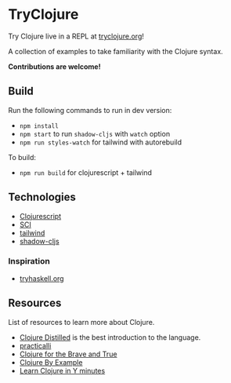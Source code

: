 # TryClojure

Try Clojure live in a REPL at [tryclojure.org](https://tryclojure.org)!

A collection of examples to take familiarity with the Clojure syntax.

**Contributions are welcome!**

## Build

Run the following commands to run in dev version:

- `npm install`
- `npm start` to run `shadow-cljs` with `watch` option
- `npm run styles-watch` for tailwind with autorebuild

To build:

- `npm run build` for clojurescript + tailwind

## Technologies

- [Clojurescript](https://clojurescript.org/)
- [SCI](https://github.com/babashka/sci)
- [tailwind](https://tailwindcss.com/)
- [shadow-cljs](https://github.com/thheller/shadow-cljs)

### Inspiration

- [tryhaskell.org](https://tryhaskell.org)

## Resources

List of resources to learn more about Clojure.

- [Clojure Distilled](https://yogthos.net/ClojureDistilled.html) is the best introduction to the language.
- [practicalli](https://practical.li/)
- [Clojure for the Brave and True](https://www.braveclojure.com/clojure-for-the-brave-and-true/)
- [Clojure By Example](http://kimh.github.io/clojure-by-example)
- [Learn Clojure in Y minutes](https://learnxinyminutes.com/docs/clojure/)
